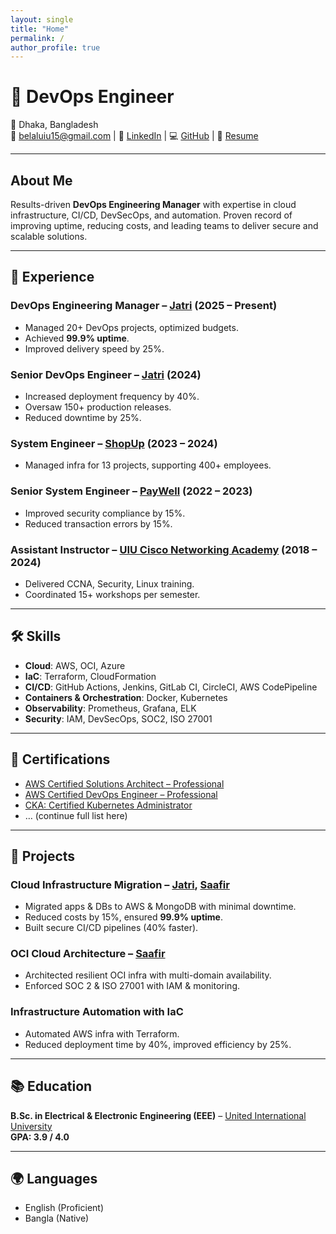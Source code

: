 ```yaml
---
layout: single
title: "Home"
permalink: /
author_profile: true
---
```


# 🚀 DevOps Engineer

📍 Dhaka, Bangladesh  
📧 [belaluiu15@gmail.com](mailto:belaluiu15@gmail.com) | 🔗 [LinkedIn](https://linkedin.com/in/belal-islam-babu) | 💻 [GitHub](https://github.com/Belalgit) | 📄 [Resume](/assets/images/MdBelalIslamResume_updated.pdf)

---

## About Me
Results-driven **DevOps Engineering Manager** with expertise in cloud infrastructure, CI/CD, DevSecOps, and automation. Proven record of improving uptime, reducing costs, and leading teams to deliver secure and scalable solutions.

---

## 💼 Experience
### DevOps Engineering Manager – [Jatri](https://www.jatri.co) (2025 – Present)
- Managed 20+ DevOps projects, optimized budgets.  
- Achieved **99.9% uptime**.  
- Improved delivery speed by 25%.  

### Senior DevOps Engineer – [Jatri](https://www.jatri.co) (2024)
- Increased deployment frequency by 40%.  
- Oversaw 150+ production releases.  
- Reduced downtime by 25%.  

### System Engineer – [ShopUp](https://www.shopup.org) (2023 – 2024)
- Managed infra for 13 projects, supporting 400+ employees.  

### Senior System Engineer – [PayWell](https://www.paywellonline.com) (2022 – 2023)
- Improved security compliance by 15%.  
- Reduced transaction errors by 15%.  

### Assistant Instructor – [UIU Cisco Networking Academy](https://cisco.uiu.ac.bd) (2018 – 2024)
- Delivered CCNA, Security, Linux training.  
- Coordinated 15+ workshops per semester.  

---

## 🛠️ Skills
- **Cloud**: AWS, OCI, Azure  
- **IaC**: Terraform, CloudFormation  
- **CI/CD**: GitHub Actions, Jenkins, GitLab CI, CircleCI, AWS CodePipeline  
- **Containers & Orchestration**: Docker, Kubernetes  
- **Observability**: Prometheus, Grafana, ELK  
- **Security**: IAM, DevSecOps, SOC2, ISO 27001  

---

## 📜 Certifications
- [AWS Certified Solutions Architect – Professional](https://www.credly.com/badges/40603554-a9db-4252-8211-883d6122ae59/public_url)  
- [AWS Certified DevOps Engineer – Professional](https://www.credly.com/badges/c4d54baf-ef12-40dd-97f8-47a73eb78420/public_url)  
- [CKA: Certified Kubernetes Administrator](https://www.credly.com/badges/c36be3c2-ad29-472c-8373-8c6cb2053bd7/public_url)  
- … (continue full list here)
  
---

## 🌟 Projects
### Cloud Infrastructure Migration – [Jatri](https://www.jatri.co), [Saafir](https://www.saafir.co)
- Migrated apps & DBs to AWS & MongoDB with minimal downtime.  
- Reduced costs by 15%, ensured **99.9% uptime**.  
- Built secure CI/CD pipelines (40% faster).  

### OCI Cloud Architecture – [Saafir](https://www.saafir.co)
- Architected resilient OCI infra with multi-domain availability.  
- Enforced SOC 2 & ISO 27001 with IAM & monitoring.  

### Infrastructure Automation with IaC
- Automated AWS infra with Terraform.  
- Reduced deployment time by 40%, improved efficiency by 25%.  

---

## 📚 Education
**B.Sc. in Electrical & Electronic Engineering (EEE)** – [United International University](https://www.uiu.ac.bd)  
**GPA: 3.9 / 4.0**

---

## 🌍 Languages
- English (Proficient)  
- Bangla (Native)
